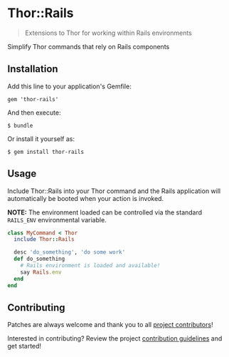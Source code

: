 # Thor::Rails
> Extensions to Thor for working within Rails environments

Simplify Thor commands that rely on Rails components

## Installation

Add this line to your application's Gemfile:

    gem 'thor-rails'

And then execute:

    $ bundle

Or install it yourself as:

    $ gem install thor-rails

## Usage

Include Thor::Rails into your Thor command and the Rails application will automatically
be booted when your action is invoked.

**NOTE:** The environment loaded can be controlled via the standard `RAILS_ENV` environmental variable.

```ruby
class MyCommand < Thor
  include Thor::Rails

  desc 'do_something', 'do some work'
  def do_something
    # Rails environment is loaded and available!
    say Rails.env
  end
end
```

## Contributing

Patches are always welcome and thank you to all [project contributors](https://github.com/thegarage/thor-rails/graphs/contributors)!

Interested in contributing?  Review the project [contribution guidelines](CONTRIBUTING.md) and get started!
